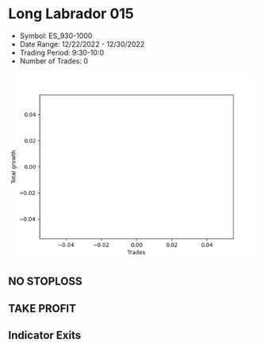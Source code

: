 # Long Labrador 015 
- Symbol: ES_930-1000
- Date Range: 12/22/2022 - 12/30/2022
- Trading Period: 9:30-10:0
- Number of Trades: 0

![Plot](LongLabrador015ES_930-1000.png)
## NO STOPLOSS














## TAKE PROFIT











## Indicator Exits

